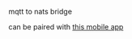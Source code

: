 mqtt to nats bridge

can be paired with [this mobile app](https://github.com/nuhamind2/android-gps-beacon)



